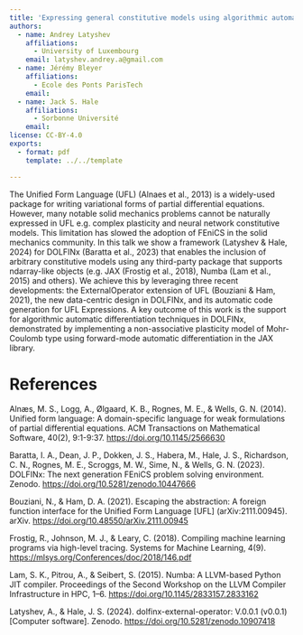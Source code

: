 ```yaml
---
title: 'Expressing general constitutive models using algorithmic automatic differentiation in DOLFINx'
authors:
  - name: Andrey Latyshev
    affiliations:
      - University of Luxembourg
    email: latyshev.andrey.a@gmail.com
  - name: Jérémy Bleyer
    affiliations:
      - Ecole des Ponts ParisTech
    email:
  - name: Jack S. Hale
    affiliations:
      - Sorbonne Université
    email:
license: CC-BY-4.0
exports:
  - format: pdf
    template: ../../template

---
```


The Unified Form Language (UFL) (Alnaes et al., 2013) is a widely-used package for writing variational forms of partial differential equations. However, many notable solid mechanics problems cannot be naturally expressed in UFL e.g. complex plasticity and neural network constitutive models. This limitation has slowed the adoption of FEniCS in the solid mechanics community. In this talk we show a framework (Latyshev & Hale, 2024) for DOLFINx (Baratta et al., 2023) that enables the inclusion of arbitrary constitutive models using any third-party package that supports ndarray-like objects (e.g. JAX (Frostig et al., 2018), Numba (Lam et al., 2015) and others). We achieve this by leveraging three recent developments: the ExternalOperator extension of UFL (Bouziani & Ham, 2021), the new data-centric design in DOLFINx, and its automatic code generation for UFL Expressions. A key outcome of this work is the support for algorithmic automatic differentiation techniques in DOLFINx, demonstrated by implementing a non-associative plasticity model of Mohr-Coulomb type using forward-mode automatic differentiation in the JAX library.

# References
Alnæs, M. S., Logg, A., Ølgaard, K. B., Rognes, M. E., & Wells, G. N. (2014). Unified form language: A domain-specific language for weak formulations of partial differential equations. ACM Transactions on Mathematical Software, 40(2), 9:1-9:37. https://doi.org/10.1145/2566630

Baratta, I. A., Dean, J. P., Dokken, J. S., Habera, M., Hale, J. S., Richardson, C. N., Rognes, M. E., Scroggs, M. W., Sime, N., & Wells, G. N. (2023). DOLFINx: The next generation FEniCS problem solving environment. Zenodo. https://doi.org/10.5281/zenodo.10447666

Bouziani, N., & Ham, D. A. (2021). Escaping the abstraction: A foreign function interface for the Unified Form Language [UFL] (arXiv:2111.00945). arXiv. https://doi.org/10.48550/arXiv.2111.00945

Frostig, R., Johnson, M. J., & Leary, C. (2018). Compiling machine learning programs via high-level tracing. Systems for Machine Learning, 4(9). https://mlsys.org/Conferences/doc/2018/146.pdf

Lam, S. K., Pitrou, A., & Seibert, S. (2015). Numba: A LLVM-based Python JIT compiler. Proceedings of the Second Workshop on the LLVM Compiler Infrastructure in HPC, 1–6. https://doi.org/10.1145/2833157.2833162

Latyshev, A., & Hale, J. S. (2024). dolfinx-external-operator: V.0.0.1 (v0.0.1) [Computer software]. Zenodo. https://doi.org/10.5281/zenodo.10907418
